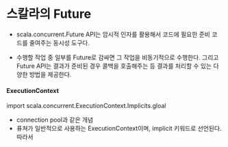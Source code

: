 # 스칼라의 Future

* scala.concurrent.Future API는 암시적 인자를 활용해서 코드에 필요한 준비 코드를 줄여주는 동시성 도구다.

* 수행할 작업 중 일부를 Future로 감싸면 그 작업을 비동기적으로 수행한다. 그리고 Future API는 결과가 준비된 경우 콜백을 호출해주는 등 결과를 처리할 수 있는 다양한 방법을 제공한다.



#### ExecutionContext

import scala.concurrent.ExecutionContext.Implicits.gloal

* connection pool과 같은 개념
* 퓨쳐가 일반적으로 사용하는 ExecutionContext이며, implicit 키워드로 선언된다. 따라서 